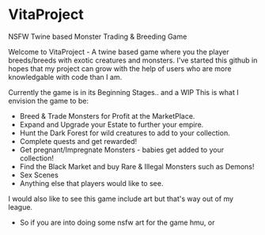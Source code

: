 # VitaProject
NSFW Twine based Monster Trading &amp; Breeding Game

Welcome to VitaProject - A twine based game where you the player breeds/breeds with exotic creatures and monsters. I've started this github in hopes that my project can grow with the help of users who are more knowledgable with code than I am.
 
 Currently the game is in its Beginning Stages.. and a WIP
 This is what I envision the game to be:
 
- Breed & Trade Monsters for Profit at the MarketPlace.
- Expand and Upgrade your Estate to further your empire.
- Hunt the Dark Forest for wild creatures to add to your collection.
- Complete quests and get rewarded!
- Get pregnant/Impregnate Monsters - babies get added to your collection!
- Find the Black Market and buy Rare & Illegal Monsters such as Demons!
- Sex Scenes
- Anything else that players would like to see.

I would also like to see this game include art but that's way out of my league.
- So if you are into doing some nsfw art for the game hmu, or 
